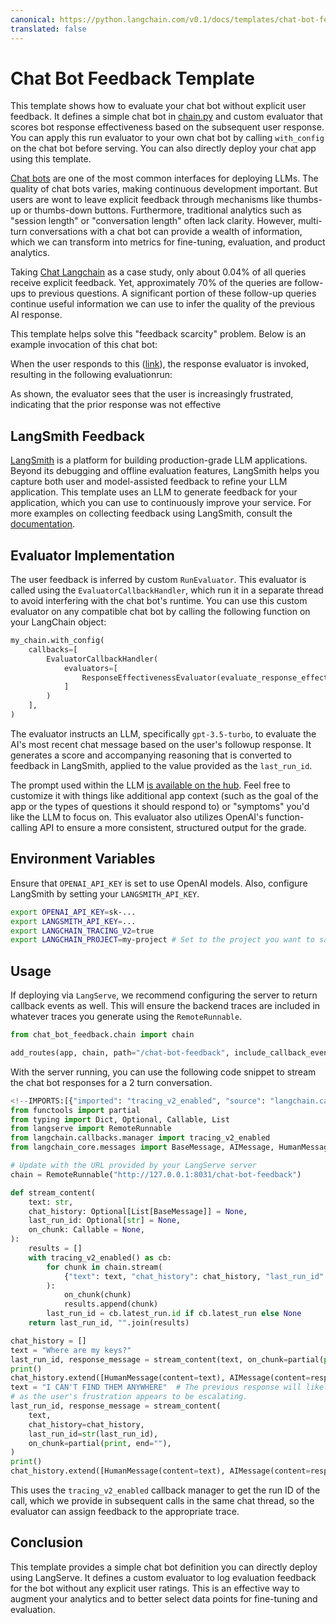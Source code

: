 ```yaml
---
canonical: https://python.langchain.com/v0.1/docs/templates/chat-bot-feedback
translated: false
---
```


# Chat Bot Feedback Template

This template shows how to evaluate your chat bot without explicit user feedback. It defines a simple chat bot in [chain.py](https://github.com/langchain-ai/langchain/blob/master/templates/chat-bot-feedback/chat_bot_feedback/chain.py) and custom evaluator that scores bot response effectiveness based on the subsequent user response. You can apply this run evaluator to your own chat bot by calling `with_config` on the chat bot before serving. You can also directly deploy your chat app using this template.

[Chat bots](https://python.langchain.com/docs/use_cases/chatbots) are one of the most common interfaces for deploying LLMs. The quality of chat bots varies, making continuous development important. But users are wont to leave explicit feedback through mechanisms like thumbs-up or thumbs-down buttons. Furthermore, traditional analytics such as "session length" or "conversation length" often lack clarity. However, multi-turn conversations with a chat bot can provide a wealth of information, which we can transform into metrics for fine-tuning, evaluation, and product analytics.

Taking [Chat Langchain](https://chat.langchain.com/) as a case study, only about 0.04% of all queries receive explicit feedback. Yet, approximately 70% of the queries are follow-ups to previous questions. A significant portion of these follow-up queries continue useful information we can use to infer the quality of the previous AI response.

This template helps solve this "feedback scarcity" problem. Below is an example invocation of this chat bot:

[](https://smith.langchain.com/public/3378daea-133c-4fe8-b4da-0a3044c5dbe8/r?runtab=1)

When the user responds to this ([link](https://smith.langchain.com/public/a7e2df54-4194-455d-9978-cecd8be0df1e/r)), the response evaluator is invoked, resulting in the following evaluationrun:

[](https://smith.langchain.com/public/534184ee-db8f-4831-a386-3f578145114c/r)

As shown, the evaluator sees that the user is increasingly frustrated, indicating that the prior response was not effective

## LangSmith Feedback

[LangSmith](https://smith.langchain.com/) is a platform for building production-grade LLM applications. Beyond its debugging and offline evaluation features, LangSmith helps you capture both user and model-assisted feedback to refine your LLM application. This template uses an LLM to generate feedback for your application, which you can use to continuously improve your service. For more examples on collecting feedback using LangSmith, consult the [documentation](https://docs.smith.langchain.com/cookbook/feedback-examples).

## Evaluator Implementation

The user feedback is inferred by custom `RunEvaluator`. This evaluator is called using the `EvaluatorCallbackHandler`, which run it in a separate thread to avoid interfering with the chat bot's runtime. You can use this custom evaluator on any compatible chat bot by calling the following function on your LangChain object:

```python
my_chain.with_config(
    callbacks=[
        EvaluatorCallbackHandler(
            evaluators=[
                ResponseEffectivenessEvaluator(evaluate_response_effectiveness)
            ]
        )
    ],
)
```

The evaluator instructs an LLM, specifically `gpt-3.5-turbo`, to evaluate the AI's most recent chat message based on the user's followup response. It generates a score and accompanying reasoning that is converted to feedback in LangSmith, applied to the value provided as the `last_run_id`.

The prompt used within the LLM [is available on the hub](https://smith.langchain.com/hub/wfh/response-effectiveness). Feel free to customize it with things like additional app context (such as the goal of the app or the types of questions it should respond to) or "symptoms" you'd like the LLM to focus on. This evaluator also utilizes OpenAI's function-calling API to ensure a more consistent, structured output for the grade.

## Environment Variables

Ensure that `OPENAI_API_KEY` is set to use OpenAI models. Also, configure LangSmith by setting your `LANGSMITH_API_KEY`.

```bash
export OPENAI_API_KEY=sk-...
export LANGSMITH_API_KEY=...
export LANGCHAIN_TRACING_V2=true
export LANGCHAIN_PROJECT=my-project # Set to the project you want to save to
```

## Usage

If deploying via `LangServe`, we recommend configuring the server to return callback events as well. This will ensure the backend traces are included in whatever traces you generate using the `RemoteRunnable`.

```python
from chat_bot_feedback.chain import chain

add_routes(app, chain, path="/chat-bot-feedback", include_callback_events=True)
```

With the server running, you can use the following code snippet to stream the chat bot responses for a 2 turn conversation.

```python
<!--IMPORTS:[{"imported": "tracing_v2_enabled", "source": "langchain.callbacks.manager", "docs": "https://api.python.langchain.com/en/latest/tracers/langchain_core.tracers.context.tracing_v2_enabled.html", "title": "Chat Bot Feedback Template"}, {"imported": "BaseMessage", "source": "langchain_core.messages", "docs": "https://api.python.langchain.com/en/latest/messages/langchain_core.messages.base.BaseMessage.html", "title": "Chat Bot Feedback Template"}, {"imported": "AIMessage", "source": "langchain_core.messages", "docs": "https://api.python.langchain.com/en/latest/messages/langchain_core.messages.ai.AIMessage.html", "title": "Chat Bot Feedback Template"}, {"imported": "HumanMessage", "source": "langchain_core.messages", "docs": "https://api.python.langchain.com/en/latest/messages/langchain_core.messages.human.HumanMessage.html", "title": "Chat Bot Feedback Template"}]-->
from functools import partial
from typing import Dict, Optional, Callable, List
from langserve import RemoteRunnable
from langchain.callbacks.manager import tracing_v2_enabled
from langchain_core.messages import BaseMessage, AIMessage, HumanMessage

# Update with the URL provided by your LangServe server
chain = RemoteRunnable("http://127.0.0.1:8031/chat-bot-feedback")

def stream_content(
    text: str,
    chat_history: Optional[List[BaseMessage]] = None,
    last_run_id: Optional[str] = None,
    on_chunk: Callable = None,
):
    results = []
    with tracing_v2_enabled() as cb:
        for chunk in chain.stream(
            {"text": text, "chat_history": chat_history, "last_run_id": last_run_id},
        ):
            on_chunk(chunk)
            results.append(chunk)
        last_run_id = cb.latest_run.id if cb.latest_run else None
    return last_run_id, "".join(results)

chat_history = []
text = "Where are my keys?"
last_run_id, response_message = stream_content(text, on_chunk=partial(print, end=""))
print()
chat_history.extend([HumanMessage(content=text), AIMessage(content=response_message)])
text = "I CAN'T FIND THEM ANYWHERE"  # The previous response will likely receive a low score,
# as the user's frustration appears to be escalating.
last_run_id, response_message = stream_content(
    text,
    chat_history=chat_history,
    last_run_id=str(last_run_id),
    on_chunk=partial(print, end=""),
)
print()
chat_history.extend([HumanMessage(content=text), AIMessage(content=response_message)])
```

This uses the  `tracing_v2_enabled` callback manager to get the run ID of the call, which we provide in subsequent calls in the same chat thread, so the evaluator can assign feedback to the appropriate trace.

## Conclusion

This template provides a simple chat bot definition you can directly deploy using LangServe. It defines a custom evaluator to log evaluation feedback for the bot without any explicit user ratings. This is an effective way to augment your analytics and to better select data points for fine-tuning and evaluation.